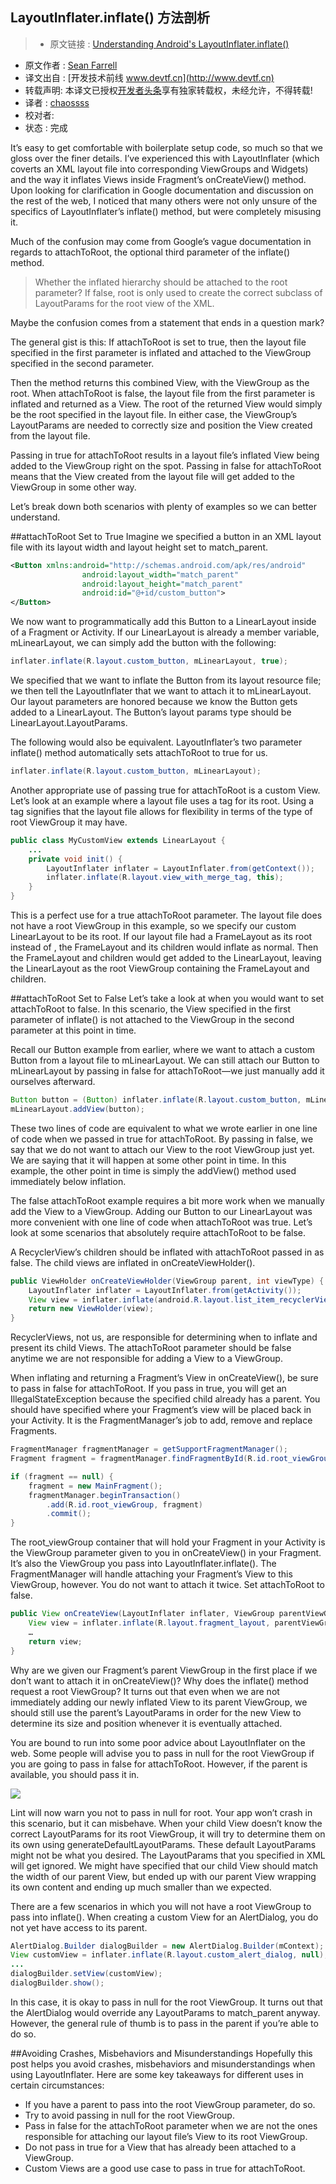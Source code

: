 LayoutInflater.inflate() 方法剖析
---

> * 原文链接 : [Understanding Android's LayoutInflater.inflate()](https://www.bignerdranch.com/blog/understanding-androids-layoutinflater-inflate/)
* 原文作者 : [Sean Farrell](https://www.bignerdranch.com/about-us/nerds/sean-farrell/)
* 译文出自 : [开发技术前线 www.devtf.cn](http://www.devtf.cn)
* 转载声明: 本译文已授权[开发者头条](http://toutiao.io/download)享有独家转载权，未经允许，不得转载!
* 译者 : [chaossss](https://github.com/chaossss) 
* 校对者: 
* 状态 :  完成 



It’s easy to get comfortable with boilerplate setup code, so much so that we gloss over the finer details. I’ve experienced this with LayoutInflater (which coverts an XML layout file into corresponding ViewGroups and Widgets) and the way it inflates Views inside Fragment’s onCreateView() method. Upon looking for clarification in Google documentation and discussion on the rest of the web, I noticed that many others were not only unsure of the specifics of LayoutInflater’s inflate() method, but were completely misusing it.

Much of the confusion may come from Google’s vague documentation in regards to attachToRoot, the optional third parameter of the inflate() method.

> Whether the inflated hierarchy should be attached to the root parameter? If false, root is only used to create the correct subclass of LayoutParams for the root view of the XML.

Maybe the confusion comes from a statement that ends in a question mark?

The general gist is this: If attachToRoot is set to true, then the layout file specified in the first parameter is inflated and attached to the ViewGroup specified in the second parameter.

Then the method returns this combined View, with the ViewGroup as the root. When attachToRoot is false, the layout file from the first parameter is inflated and returned as a View. The root of the returned View would simply be the root specified in the layout file. In either case, the ViewGroup’s LayoutParams are needed to correctly size and position the View created from the layout file.

Passing in true for attachToRoot results in a layout file’s inflated View being added to the ViewGroup right on the spot. Passing in false for attachToRoot means that the View created from the layout file will get added to the ViewGroup in some other way.

Let’s break down both scenarios with plenty of examples so we can better understand.

##attachToRoot Set to True
Imagine we specified a button in an XML layout file with its layout width and layout height set to match_parent.

```xml
<Button xmlns:android="http://schemas.android.com/apk/res/android"
                android:layout_width="match_parent"
                android:layout_height="match_parent"
                android:id="@+id/custom_button">
</Button>
```

We now want to programmatically add this Button to a LinearLayout inside of a Fragment or Activity. If our LinearLayout is already a member variable, mLinearLayout, we can simply add the button with the following:

```java
inflater.inflate(R.layout.custom_button, mLinearLayout, true);
```

We specified that we want to inflate the Button from its layout resource file; we then tell the LayoutInflater that we want to attach it to mLinearLayout. Our layout parameters are honored because we know the Button gets added to a LinearLayout. The Button’s layout params type should be LinearLayout.LayoutParams.

The following would also be equivalent. LayoutInflater’s two parameter inflate() method automatically sets attachToRoot to true for us.

```java
inflater.inflate(R.layout.custom_button, mLinearLayout);
```

Another appropriate use of passing true for attachToRoot is a custom View. Let’s look at an example where a layout file uses a <merge> tag for its root. Using a <merge> tag signifies that the layout file allows for flexibility in terms of the type of root ViewGroup it may have.

```java
public class MyCustomView extends LinearLayout {
    ...
    private void init() {
        LayoutInflater inflater = LayoutInflater.from(getContext());
        inflater.inflate(R.layout.view_with_merge_tag, this);
    }
}
```

This is a perfect use for a true attachToRoot parameter. The layout file does not have a root ViewGroup in this example, so we specify our custom LinearLayout to be its root. If our layout file had a FrameLayout as its root instead of <merge>, the FrameLayout and its children would inflate as normal. Then the FrameLayout and children would get added to the LinearLayout, leaving the LinearLayout as the root ViewGroup containing the FrameLayout and children.

##attachToRoot Set to False
Let’s take a look at when you would want to set attachToRoot to false. In this scenario, the View specified in the first parameter of inflate() is not attached to the ViewGroup in the second parameter at this point in time.

Recall our Button example from earlier, where we want to attach a custom Button from a layout file to mLinearLayout. We can still attach our Button to mLinearLayout by passing in false for attachToRoot—we just manually add it ourselves afterward.

```java
Button button = (Button) inflater.inflate(R.layout.custom_button, mLinearLayout, false);
mLinearLayout.addView(button);
```

These two lines of code are equivalent to what we wrote earlier in one line of code when we passed in true for attachToRoot. By passing in false, we say that we do not want to attach our View to the root ViewGroup just yet. We are saying that it will happen at some other point in time. In this example, the other point in time is simply the addView() method used immediately below inflation.

The false attachToRoot example requires a bit more work when we manually add the View to a ViewGroup. Adding our Button to our LinearLayout was more convenient with one line of code when attachToRoot was true. Let’s look at some scenarios that absolutely require attachToRoot to be false.

A RecyclerView’s children should be inflated with attachToRoot passed in as false. The child views are inflated in onCreateViewHolder().

```java
public ViewHolder onCreateViewHolder(ViewGroup parent, int viewType) {
    LayoutInflater inflater = LayoutInflater.from(getActivity());
    View view = inflater.inflate(android.R.layout.list_item_recyclerView, parent, false);
    return new ViewHolder(view);
}
```

RecyclerViews, not us, are responsible for determining when to inflate and present its child Views. The attachToRoot parameter should be false anytime we are not responsible for adding a View to a ViewGroup.

When inflating and returning a Fragment’s View in onCreateView(), be sure to pass in false for attachToRoot. If you pass in true, you will get an IllegalStateException because the specified child already has a parent. You should have specified where your Fragment’s view will be placed back in your Activity. It is the FragmentManager’s job to add, remove and replace Fragments.

```java
FragmentManager fragmentManager = getSupportFragmentManager();
Fragment fragment = fragmentManager.findFragmentById(R.id.root_viewGroup);

if (fragment == null) {
    fragment = new MainFragment();
    fragmentManager.beginTransaction()
        .add(R.id.root_viewGroup, fragment)
        .commit();
}
```

The root_viewGroup container that will hold your Fragment in your Activity is the ViewGroup parameter given to you in onCreateView() in your Fragment. It’s also the ViewGroup you pass into LayoutInflater.inflate(). The FragmentManager will handle attaching your Fragment’s View to this ViewGroup, however. You do not want to attach it twice. Set attachToRoot to false.

```java
public View onCreateView(LayoutInflater inflater, ViewGroup parentViewGroup, Bundle savedInstanceState) {
    View view = inflater.inflate(R.layout.fragment_layout, parentViewGroup, false);
    …
    return view;
}
```

Why are we given our Fragment’s parent ViewGroup in the first place if we don’t want to attach it in onCreateView()? Why does the inflate() method request a root ViewGroup?
It turns out that even when we are not immediately adding our newly inflated View to its parent ViewGroup, we should still use the parent’s LayoutParams in order for the new View to determine its size and position whenever it is eventually attached.

You are bound to run into some poor advice about LayoutInflater on the web. Some people will advise you to pass in null for the root ViewGroup if you are going to pass in false for attachToRoot. However, if the parent is available, you should pass it in.

![](https://www.bignerdranch.com/img/blog/2016/02/null-root.png)

Lint will now warn you not to pass in null for root. Your app won’t crash in this scenario, but it can misbehave. When your child View doesn’t know the correct LayoutParams for its root ViewGroup, it will try to determine them on its own using generateDefaultLayoutParams.
These default LayoutParams might not be what you desired. The LayoutParams that you specified in XML will get ignored. We might have specified that our child View should match the width of our parent View, but ended up with our parent View wrapping its own content and ending up much smaller than we expected.

There are a few scenarios in which you will not have a root ViewGroup to pass into inflate(). When creating a custom View for an AlertDialog, you do not yet have access to its parent.

```java
AlertDialog.Builder dialogBuilder = new AlertDialog.Builder(mContext);
View customView = inflater.inflate(R.layout.custom_alert_dialog, null);
...
dialogBuilder.setView(customView);
dialogBuilder.show();
```

In this case, it is okay to pass in null for the root ViewGroup. It turns out that the AlertDialog would override any LayoutParams to match_parent anyway. However, the general rule of thumb is to pass in the parent if you’re able to do so.

##Avoiding Crashes, Misbehaviors and Misunderstandings
Hopefully this post helps you avoid crashes, misbehaviors and misunderstandings when using LayoutInflater. Here are some key takeaways for different uses in certain circumstances:

- If you have a parent to pass into the root ViewGroup parameter, do so.
- Try to avoid passing in null for the root ViewGroup.
- Pass in false for the attachToRoot parameter when we are not the ones responsible for attaching our layout file’s View to its root ViewGroup.
- Do not pass in true for a View that has already been attached to a ViewGroup.
- Custom Views are a good use case to pass in true for attachToRoot.